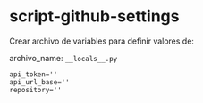 # script-github-settings

Crear archivo de variables para definir valores de:

archivo_name: `__locals__.py`

```
api_token=''
api_url_base=''
repository=''
```

